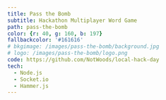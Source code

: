 ```yaml
---
title: Pass the Bomb
subtitle: Hackathon Multiplayer Word Game
path: pass-the-bomb
color: {r: 40, g: 160, b: 197}
fallbackcolor: '#161616'
# bkgimage: /images/pass-the-bomb/background.jpg
# logo: /images/pass-the-bomb/logo.png
code: https://github.com/NotWoods/local-hack-day
tech:
  - Node.js
  - Socket.io
  - Hammer.js
---
```


